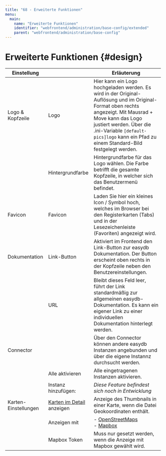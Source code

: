 ```yaml
---
title: "68 - Erweiterte Funktionen"
menu:
  main:
    name: "Erweiterte Funktionen"
    identifier: "webfrontend/administration/base-config/extended"
    parent: "webfrontend/administration/base-config"
---
```

# Erweiterte Funktionen {#design}

|Einstellung||Erläuterung|
|---|---|---|
|Logo & Kopfzeile|Logo|Hier kann ein Logo hochgeladen werden. Es wird in der Original-Auflösung und im Original-Format oben rechts angezeigt. Mit Mausrad + Move kann das Logo justiert werden. Über die .ini-Variable `[default-pics]logo` kann ein Pfad zu einem Standard-Bild festgelegt werden.|
||Hintergrundfarbe| Hintergrundfarbe für das Logo wählen. Die Farbe betrifft die gesamte Kopfzeile, in welcher sich das Benutzermenü befindet. |
|Favicon|Favicon| Laden Sie hier ein kleines Icon / Symbol hoch, welches im Browser bei den Registerkarten (Tabs) und in der Lesezeichenleiste (Favoriten) angezeigt wird. |
|Dokumentation|Link-Button|Aktiviert im Frontend den Link-Button zur easydb Dokumentation. Der Button erscheint oben rechts in der Kopfzeile neben den Benutzereinstellungen.|
||URL|Bleibt dieses Feld leer, führt der Link standardmäßig zur allgemeinen easydb-Dokumentation. Es kann ein eigener Link zu einer individuellen Dokumentation hinterlegt werden.|
|Connector||Über den Connector können andere easydb Instanzen angebunden und über die eigene Instannz durchsucht werden.|
||Alle aktivieren|Alle eingetragenen Instanzen aktivieren.|
||Instanz hinzufügen:|*Diese Feature befindest sich noch in Entwicklung*|
|Karten-Einstellungen|[Karten im Detail](/de/webfrontend/datamanagement/search/detail) anzeigen|Anzeige des Thumbnails in einer Karte, wenn die Datei Geokoordinaten enthält.|
||Anzeigen mit|- [OpenStreetMaps](https://www.openstreetmap.org/) <br> - [Mapbox](https://www.mapbox.com/)|
||Mapbox Token| Muss nur gesetzt werden, wenn die Anzeige mit Mapbox gewählt wird.|








